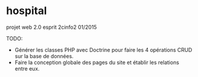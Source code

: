 # hospital
projet web 2.0 esprit 2cinfo2 01/2015


TODO:

* Générer les classes PHP avec Doctrine pour faire les 4 opérations CRUD sur la base de données.
* Faire la conception globale des pages du site et établir les relations entre eux.
